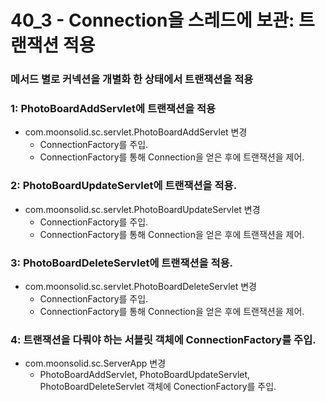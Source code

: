 # 40_3 - Connection을 스레드에 보관: 트랜잭션 적용



### 메서드 별로 커넥션을 개별화 한 상태에서 트랜잭션을 적용

### 1: PhotoBoardAddServlet에 트랜잭션을 적용

- com.moonsolid.sc.servlet.PhotoBoardAddServlet 변경
  - ConnectionFactory를 주입.
  - ConnectionFactory를 통해 Connection을 얻은 후에 트랜잭션을 제어.

### 2: PhotoBoardUpdateServlet에 트랜잭션을 적용.

- com.moonsolid.sc.servlet.PhotoBoardUpdateServlet 변경
  - ConnectionFactory를 주입.
  - ConnectionFactory를 통해 Connection을 얻은 후에 트랜잭션을 제어.
  
### 3: PhotoBoardDeleteServlet에 트랜잭션을 적용.

- com.moonsolid.sc.servlet.PhotoBoardDeleteServlet 변경
  - ConnectionFactory를 주입.
  - ConnectionFactory를 통해 Connection을 얻은 후에 트랜잭션을 제어.

### 4: 트랜잭션을 다뤄야 하는 서블릿 객체에 ConnectionFactory를 주입.

- com.moonsolid.sc.ServerApp 변경
  - PhotoBoardAddServlet, PhotoBoardUpdateServlet, PhotoBoardDeleteServlet 객체에
    ConectionFactory를 주입.

### 
